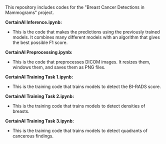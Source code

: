 This repository includes codes for the "Breast Cancer Detections in Mammograms" project.

**CertainAI Inference.ipynb:**

- This is the code that makes the predictions using the previously trained models. It combines many different models with an algorithm that gives the best possible F1 score.

**CertainAI Preprocessing.ipynb:**

- This is the code that preprocesses DICOM images. It resizes them, windows them, and saves them as PNG files.

**CertainAI Training Task 1.ipynb:**

- This is the training code that trains models to detect the BI-RADS score.

**CertainAI Training Task 2.ipynb:**

- This is the training code that trains models to detect densities of breasts.

**CertainAI Training Task 3.ipynb:**

- This is the training code that trains models to detect quadrants of cancerous findings.
